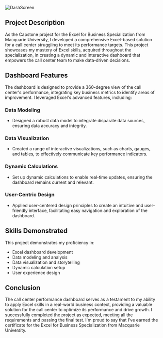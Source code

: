 ![DashScreen](https://github.com/Moh2001-abd/CallCenterPreformance/assets/128303383/92df56d7-dc12-4e30-bf1b-baad6a34029e)

**Project Description**
---------------

As the Capstone project for the Excel for Business Specialization from Macquarie University, I developed a comprehensive Excel-based solution for a call center struggling to meet its performance targets. This project showcases my mastery of Excel skills, acquired throughout the specialization, in creating a dynamic and interactive dashboard that empowers the call center team to make data-driven decisions.

**Dashboard Features**
---------------

The dashboard is designed to provide a 360-degree view of the call center's performance, integrating key business metrics to identify areas of improvement. I leveraged Excel's advanced features, including:


### Data Modeling

* Designed a robust data model to integrate disparate data sources, ensuring data accuracy and integrity.

### Data Visualization

* Created a range of interactive visualizations, such as charts, gauges, and tables, to effectively communicate key performance indicators.

### Dynamic Calculations

* Set up dynamic calculations to enable real-time updates, ensuring the dashboard remains current and relevant.

### User-Centric Design

* Applied user-centered design principles to create an intuitive and user-friendly interface, facilitating easy navigation and exploration of the dashboard.

**Skills Demonstrated**
---------------

This project demonstrates my proficiency in:

* Excel dashboard development
* Data modeling and analysis
* Data visualization and storytelling
* Dynamic calculation setup
* User experience design

**Conclusion**
---------------

The call center performance dashboard serves as a testament to my ability to apply Excel skills in a real-world business context, providing a valuable solution for the call center to optimize its performance and drive growth.
I successfully completed the project as expected, meeting all the requirements and passing the final test. I'm proud to say that I've earned the certificate for the Excel for Business Specialization from Macquarie University.
